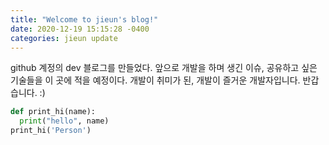 ```yaml
---
title: "Welcome to jieun's blog!"
date: 2020-12-19 15:15:28 -0400
categories: jieun update
---
```

github 계정의 dev 블로그를 만들었다.
앞으로 개발을 하며 생긴 이슈, 공유하고 싶은 기술들을 이 곳에 적을 예정이다.
개발이 취미가 된, 개발이 즐거운 개발자입니다. 반갑습니다. :)

```python
def print_hi(name):
  print("hello", name)
print_hi('Person')
```
